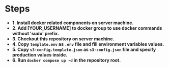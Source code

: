 ﻿# Steps

- **1. Install docker related components on server machine.**
- **2. Add [YOUR_USERNAME] to docker group to use docker commands without 'sudo' prefix.**
- **3. Checkout this repository on server machine.**
- **4. Copy `template.env` as `.env` file and fill environment variables values.**
- **5. Copy `s3-config.template.json` as `s3-config.json` file and specify production values inside.**
- **6. Run `docker compose up -d` in the repository root.**